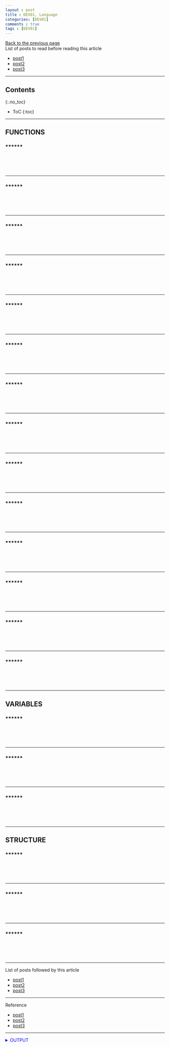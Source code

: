 ```yaml
---
layout : post
title : DEV01, Language
categories: [DEV01]
comments : true
tags : [DEV01]
---
```

[Back to the previous page](https://userdyk-github.github.io/Study.html) <br>
List of posts to read before reading this article
- <a href='https://userdyk-github.github.io/'>post1</a>
- <a href='https://userdyk-github.github.io/'>post2</a>
- <a href='https://userdyk-github.github.io/'>post3</a>

---

## Contents
{:.no_toc}

* ToC
{:toc}

<hr class="division1">

## **FUNCTIONS**

### ******

<br><br><br>

---


### ******

<br><br><br>

---


### ******

<br><br><br>

---


### ******

<br><br><br>

---


### ******

<br><br><br>

---


### ******

<br><br><br>

---


### ******

<br><br><br>

---


### ******

<br><br><br>

---


### ******

<br><br><br>

---


### ******

<br><br><br>

---


### ******

<br><br><br>

---


### ******

<br><br><br>

---


### ******

<br><br><br>

---


### ******

<br><br><br>


<hr class="division2">

## **VARIABLES**


### ******

<br><br><br>

---


### ******

<br><br><br>

---


### ******

<br><br><br>

<hr class="division2">

## **STRUCTURE**

### ******

<br><br><br>

---


### ******

<br><br><br>

---


### ******

<br><br><br>


<hr class="division1">

List of posts followed by this article
- [post1](https://userdyk-github.github.io/)
- <a href='https://userdyk-github.github.io/'>post2</a>
- <a href='https://userdyk-github.github.io/'>post3</a>

---

Reference
- [post1](https://userdyk-github.github.io/)
- <a href='https://userdyk-github.github.io/'>post2</a>
- <a href='https://userdyk-github.github.io/'>post3</a>

---

<details markdown="1">
<summary class='jb-small' style="color:blue">OUTPUT</summary>
<hr class='division3'>
    <details markdown="1">
    <summary class='jb-small' style="color:red">OUTPUT</summary>
    <hr class='division3_1'>
    <hr class='division3_1'>
    </details>
<hr class='division3'>
</details>

